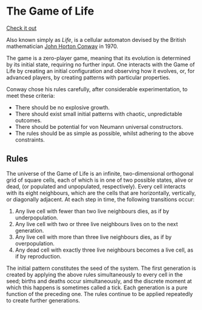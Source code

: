 # The Game of Life

[Check it out](https://rofrtd.github.io/game-of-life/)
 
 Also known simply as *Life*, is a cellular automaton devised by the British mathematician [John Horton Conway](https://en.wikipedia.org/wiki/John_Horton_Conway) in 1970.

The game is a zero-player game, meaning that its evolution is determined by its initial state, requiring no further input. One interacts with the Game of Life by creating an initial configuration and observing how it evolves, or, for advanced players, by creating patterns with particular properties.

Conway chose his rules carefully, after considerable experimentation, to meet these criteria:

* There should be no explosive growth.
* There should exist small initial patterns with chaotic, unpredictable outcomes.
* There should be potential for von Neumann universal constructors.
* The rules should be as simple as possible, whilst adhering to the above constraints.

## Rules
The universe of the Game of Life is an infinite, two-dimensional orthogonal grid of square cells, each of which is in one of two possible states, alive or dead, (or populated and unpopulated, respectively). Every cell interacts with its eight neighbours, which are the cells that are horizontally, vertically, or diagonally adjacent. At each step in time, the following transitions occur:

1. Any live cell with fewer than two live neighbours dies, as if by underpopulation.
2. Any live cell with two or three live neighbours lives on to the next generation.
3. Any live cell with more than three live neighbours dies, as if by overpopulation.
4. Any dead cell with exactly three live neighbours becomes a live cell, as if by reproduction.

The initial pattern constitutes the seed of the system. The first generation is created by applying the above rules simultaneously to every cell in the seed; births and deaths occur simultaneously, and the discrete moment at which this happens is sometimes called a tick. Each generation is a pure function of the preceding one. The rules continue to be applied repeatedly to create further generations.